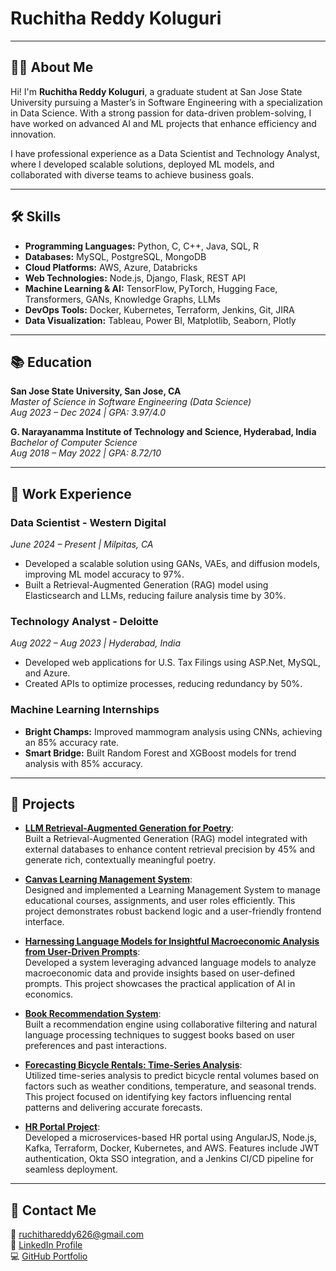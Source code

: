 # Ruchitha Reddy Koluguri  

---

## 👩‍💻 About Me  

Hi! I'm **Ruchitha Reddy Koluguri**, a graduate student at San Jose State University pursuing a Master’s in Software Engineering with a specialization in Data Science. With a strong passion for data-driven problem-solving, I have worked on advanced AI and ML projects that enhance efficiency and innovation.  

I have professional experience as a Data Scientist and Technology Analyst, where I developed scalable solutions, deployed ML models, and collaborated with diverse teams to achieve business goals.  

---

## 🛠️ Skills  

- **Programming Languages:** Python, C, C++, Java, SQL, R  
- **Databases:** MySQL, PostgreSQL, MongoDB  
- **Cloud Platforms:** AWS, Azure, Databricks  
- **Web Technologies:** Node.js, Django, Flask, REST API  
- **Machine Learning & AI:** TensorFlow, PyTorch, Hugging Face, Transformers, GANs, Knowledge Graphs, LLMs  
- **DevOps Tools:** Docker, Kubernetes, Terraform, Jenkins, Git, JIRA  
- **Data Visualization:** Tableau, Power BI, Matplotlib, Seaborn, Plotly  

---

## 📚 Education  

**San Jose State University, San Jose, CA**  
*Master of Science in Software Engineering (Data Science)*  
*Aug 2023 – Dec 2024 | GPA: 3.97/4.0*  

**G. Narayanamma Institute of Technology and Science, Hyderabad, India**  
*Bachelor of Computer Science*  
*Aug 2018 – May 2022 | GPA: 8.72/10*  

---

## 💼 Work Experience  

### **Data Scientist - Western Digital**  
*June 2024 – Present | Milpitas, CA*  
- Developed a scalable solution using GANs, VAEs, and diffusion models, improving ML model accuracy to 97%.  
- Built a Retrieval-Augmented Generation (RAG) model using Elasticsearch and LLMs, reducing failure analysis time by 30%.  

### **Technology Analyst - Deloitte**  
*Aug 2022 – Aug 2023 | Hyderabad, India*  
- Developed web applications for U.S. Tax Filings using ASP.Net, MySQL, and Azure.  
- Created APIs to optimize processes, reducing redundancy by 50%.  

### **Machine Learning Internships**  
- **Bright Champs:** Improved mammogram analysis using CNNs, achieving an 85% accuracy rate.  
- **Smart Bridge:** Built Random Forest and XGBoost models for trend analysis with 85% accuracy.  

---

## 🚀 Projects  

- [**LLM Retrieval-Augmented Generation for Poetry**](https://drive.google.com/drive/folders/1wacaZSGsG9i5kS-YFBcO5PE2m61Z_5mw?usp=drive_link):  
  Built a Retrieval-Augmented Generation (RAG) model integrated with external databases to enhance content retrieval precision by 45% and generate rich, contextually meaningful poetry.  

- [**Canvas Learning Management System**](https://github.com/ruchithareddy269/Canvas-Learning-Management-System):  
  Designed and implemented a Learning Management System to manage educational courses, assignments, and user roles efficiently. This project demonstrates robust backend logic and a user-friendly frontend interface.  

- [**Harnessing Language Models for Insightful Macroeconomic Analysis from User-Driven Prompts**](https://github.com/ruchithareddy269/cmpe256-Hackathon):  
  Developed a system leveraging advanced language models to analyze macroeconomic data and provide insights based on user-defined prompts. This project showcases the practical application of AI in economics.  

- [**Book Recommendation System**](https://github.com/ruchithareddy269/256-Project-Book_Recommendation_System):  
  Built a recommendation engine using collaborative filtering and natural language processing techniques to suggest books based on user preferences and past interactions.  

- [**Forecasting Bicycle Rentals: Time-Series Analysis**](https://github.com/ruchithareddy269/255-Final-Project):  
  Utilized time-series analysis to predict bicycle rental volumes based on factors such as weather conditions, temperature, and seasonal trends. This project focused on identifying key factors influencing rental patterns and delivering accurate forecasts.  

- [**HR Portal Project**](https://github.com/ruchithareddy269/CMPE-272-HR-portal-Project):  
  Developed a microservices-based HR portal using AngularJS, Node.js, Kafka, Terraform, Docker, Kubernetes, and AWS. Features include JWT authentication, Okta SSO integration, and a Jenkins CI/CD pipeline for seamless deployment.  


---

## 🌟 Contact Me  
 
📧 ruchithareddy626@gmail.com  
🔗 [LinkedIn Profile](https://www.linkedin.com/in/ruchithareddy269)  
💻 [GitHub Portfolio](https://github.com/ruchithareddy269)  
